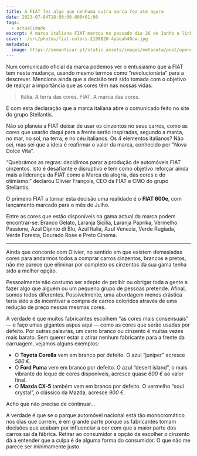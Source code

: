 ```yaml
---
title: A FIAT fez algo que nenhuma outra marca fez até agora
date: 2023-07-04T18:00:00.000+01:00
tags:
  - actualidade
excerpt: A marca italiana FIAT marcou no passado dia 26 de Junho a linha temporal a partir da qual deixa de fabricar carros cinzentos e passa a adotar as cores.
cover: ./src/photos/fiat-colors-2198820-4pboah40cw.jpg
metadata:
  image: https://semanticar.pt/static_assets/images/metadata/post/opengraph-fiat-colors.jpg
---
```

Num comunicado oficial da marca podemos ver o entusiasmo que a FIAT tem nesta mudança, usando mesmo termos como “revolucionária” para a descrever. Menciona ainda que a decisão terá sido tomada com o objetivo de realçar a importância que as cores têm nas nossas vidas.

> Itália. A terra das cores. FIAT. A marca das cores.

É com esta declaração que a marca italiana abre o comunicado feito no site do grupo Stellantis.

Não só planeia a FIAT deixar de usar os cinzentos no seus carros, como as cores que usarão daqui para a frente serão inspiradas, segundo a marca, no mar, no sol, na terra, e no céu italianos. Os 4 elementos italianos? Não sei, mas sei que a ideia é reafirmar o valor da marca, conhecido por “Nova Dolce Vita”.

“Quebrámos as regras: decidimos parar a produção de automóveis FIAT cinzentos. Isto é desafiante e disruptivo e tem como objetivo reforçar ainda mais a liderança da FIAT como a Marca da alegria, das cores e do otimismo.” declarou Olivier François, CEO da FIAT e CMO do grupo Stellantis.

O primeiro FIAT a tornar esta decisão uma realidade é o **FIAT 600e**, com lançamento marcado para o mês de Julho.

Entre as cores que estão disponíveis na gama actual da marca podem encontrar-se: Branco Gelato, Laranja Sicilia, Laranja Paprika, Vermelho Passione, Azul Dipinto di Blu, Azul Italia, Azul Venezia, Verde Rugiada, Verde Foresta, Dourado Rose e Preto Cinema.

***

Ainda que concorde com Olivier, no sentido em que existem demasiadas cores para andarmos todos a comprar carros cinzentos, brancos e pretos, não me parece que eliminar por completo os cinzentos da sua gama tenha sido a melhor opção.

Pessoalmente não costumo ser adepto de proibir ou obrigar toda a gente a fazer algo que alguém ou um pequeno grupo de pessoas pretende. Afinal, somos todos diferentes. Possivelmente, uma abordagem menos drástica teria sido a de incentivar a compra de carros coloridos através de uma redução de preço nessas mesmas cores.

A verdade é que muitos fabricantes escolhem “as cores mais consensuais” — e faço umas gigantes aspas aqui — como as cores que serão usadas por defeito. Por outras palavras, um carro branco ou cinzento é muitas vezes mais barato.
Sem querer estar a atirar nenhum fabricante para a frente da carruagem, vejamos alguns exemplos:

* O **Toyota Corolla** vem em branco por defeito. O azul “juniper” acresce *580 €*.
* O **Ford Puma** vem em branco por defeito. O azul “desert island”, o mais vibrante do leque de cores disponíveis, acresce quase *600 €* ao valor final.
* O **Mazda CX-5** também vem em branco por defeito. O vermelho “soul crystal”, o clássico da Mazda, acresce *900 €*.

Acho que não preciso de continuar…

A verdade é que se o parque automóvel nacional está tão monocromático nos dias que correm, é em grande parte porque os fabricantes tomam decisões que acabam por influenciar a cor com que a maior parte dos carros sai da fábrica. Retirar ao consumidor a opção de escolher o cinzento dá a entender que a culpa é de alguma forma do consumidor. O que não me parece ser minimamente justo.
